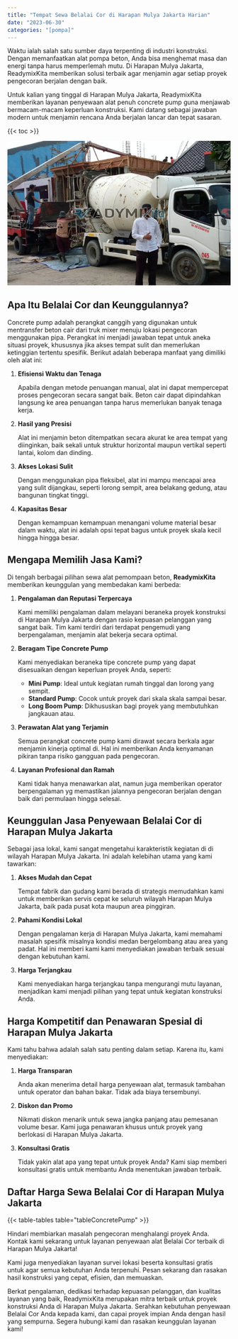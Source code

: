 ```yaml
---
title: "Tempat Sewa Belalai Cor di Harapan Mulya Jakarta Harian"
date: "2023-06-30"
categories: "[pompa]"
---
```


Waktu ialah salah satu sumber daya terpenting di industri konstruksi. Dengan memanfaatkan alat pompa beton, Anda bisa menghemat masa dan energi tanpa harus memperlemah mutu. Di Harapan Mulya Jakarta, ReadymixKita memberikan solusi terbaik agar menjamin agar setiap proyek pengecoran berjalan dengan baik.

Untuk kalian yang tinggal di Harapan Mulya Jakarta, ReadymixKita memberikan layanan penyewaan alat penuh concrete pump guna menjawab bermacam-macam keperluan konstruksi. Kami datang sebagai jawaban modern untuk menjamin rencana Anda berjalan lancar dan tepat sasaran.

{{< toc >}}

![Tempat Sewa Belalai Cor di Harapan Mulya Jakarta Harian](/images/pompa/sewa-pompa-22.jpg)

## Apa Itu Belalai Cor dan Keunggulannya?

Concrete pump adalah perangkat canggih yang digunakan untuk mentransfer beton cair dari truk mixer menuju lokasi pengecoran menggunakan pipa. Perangkat ini menjadi jawaban tepat untuk aneka situasi proyek, khususnya jika akses tempat sulit dan memerlukan ketinggian tertentu spesifik. Berikut adalah beberapa manfaat yang dimiliki oleh alat ini:

1. **Efisiensi Waktu dan Tenaga**

   Apabila dengan metode penuangan manual, alat ini dapat mempercepat proses pengecoran secara sangat baik. Beton cair dapat dipindahkan langsung ke area penuangan tanpa harus memerlukan banyak tenaga kerja.

2. **Hasil yang Presisi**

   Alat ini menjamin beton ditempatkan secara akurat ke area tempat yang diinginkan, baik sekali untuk struktur horizontal maupun vertikal seperti lantai, kolom dan dinding.

3. **Akses Lokasi Sulit**

   Dengan menggunakan pipa fleksibel, alat ini mampu mencapai area yang sulit dijangkau, seperti lorong sempit, area belakang gedung, atau bangunan tingkat tinggi.

4. **Kapasitas Besar**

   Dengan kemampuan kemampuan menangani volume material besar dalam waktu, alat ini adalah opsi tepat bagus untuk proyek skala kecil hingga hingga besar.

## Mengapa Memilih Jasa Kami?

Di tengah berbagai pilihan sewa alat pemompaan beton, **ReadymixKita** memberikan keunggulan yang membedakan kami berbeda:

1. **Pengalaman dan Reputasi Terpercaya**

   Kami memiliki pengalaman dalam melayani beraneka proyek konstruksi di Harapan Mulya Jakarta dengan rasio kepuasan pelanggan yang sangat baik. Tim kami terdiri dari terdapat pengemudi yang berpengalaman, menjamin alat bekerja secara optimal.

2. **Beragam Tipe Concrete Pump**

   Kami menyediakan beraneka tipe concrete pump yang dapat disesuaikan dengan keperluan proyek Anda, seperti:
   - **Mini Pump**: Ideal untuk kegiatan rumah tinggal dan lorong yang sempit.
   - **Standard Pump**: Cocok untuk proyek dari skala skala sampai besar.
   - **Long Boom Pump**: Dikhususkan bagi proyek yang membutuhkan jangkauan atau.

3. **Perawatan Alat yang Terjamin**

   Semua perangkat concrete pump kami dirawat secara berkala agar menjamin kinerja optimal di. Hal ini memberikan Anda kenyamanan pikiran tanpa risiko gangguan pada pengecoran.

4. **Layanan Profesional dan Ramah**

   Kami tidak hanya menawarkan alat, namun juga memberikan operator berpengalaman yg memastikan jalannya pengecoran berjalan dengan baik dari permulaan hingga selesai.

## Keunggulan Jasa Penyewaan Belalai Cor di Harapan Mulya Jakarta

Sebagai jasa lokal, kami sangat mengetahui karakteristik kegiatan di di wilayah Harapan Mulya Jakarta. Ini adalah kelebihan utama yang kami tawarkan:

1. **Akses Mudah dan Cepat**

   Tempat fabrik dan gudang kami berada di strategis memudahkan kami untuk memberikan servis cepat ke seluruh wilayah Harapan Mulya Jakarta, baik pada pusat kota maupun area pinggiran.

2. **Pahami Kondisi Lokal**

   Dengan pengalaman kerja di Harapan Mulya Jakarta, kami memahami masalah spesifik misalnya kondisi medan bergelombang atau area yang padat. Hal ini memberi kami kami menyediakan jawaban terbaik sesuai dengan kebutuhan kami.

3. **Harga Terjangkau**

   Kami menyediakan harga terjangkau tanpa mengurangi mutu layanan, menjadikan kami menjadi pilihan yang tepat untuk kegiatan konstruksi Anda.

## Harga Kompetitif dan Penawaran Spesial di Harapan Mulya Jakarta

Kami tahu bahwa adalah salah satu penting dalam setiap. Karena itu, kami menyediakan:

1. **Harga Transparan**

   Anda akan menerima detail harga penyewaan alat, termasuk tambahan untuk operator dan bahan bakar. Tidak ada biaya tersembunyi.

2. **Diskon dan Promo**

   Nikmati diskon menarik untuk sewa jangka panjang atau pemesanan volume besar. Kami juga penawaran khusus untuk proyek yang berlokasi di Harapan Mulya Jakarta.

3. **Konsultasi Gratis**

   Tidak yakin alat apa yang tepat untuk proyek Anda? Kami siap memberi konsultasi gratis untuk membantu Anda menentukan jawaban terbaik.

## Daftar Harga Sewa Belalai Cor di Harapan Mulya Jakarta

{{< table-tables table="tableConcretePump" >}}

Hindari membiarkan masalah pengecoran menghalangi proyek Anda. Kontak kami sekarang untuk layanan penyewaan alat Belalai Cor terbaik di Harapan Mulya Jakarta!

Kami juga menyediakan layanan survei lokasi beserta konsultasi gratis untuk agar semua kebutuhan Anda terpenuhi. Pesan sekarang dan rasakan hasil konstruksi yang cepat, efisien, dan memuaskan.

Berkat pengalaman, dedikasi terhadap kepuasan pelanggan, dan kualitas layanan yang baik, ReadymixKita merupakan mitra terbaik untuk proyek konstruksi Anda di Harapan Mulya Jakarta. Serahkan kebutuhan penyewaan Belalai Cor Anda kepada kami, dan capai proyek impian Anda dengan hasil yang sempurna. Segera hubungi kami dan rasakan keunggulan layanan kami!